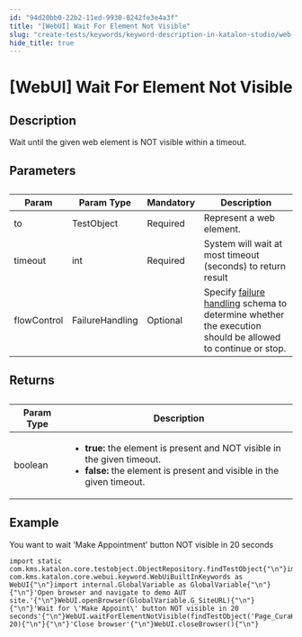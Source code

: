 ```yaml
---
id: "94d20bb0-22b2-11ed-9930-0242fe3e4a3f"
title: "[WebUI] Wait For Element Not Visible"
slug: "create-tests/keywords/keyword-description-in-katalon-studio/web-ui-keywords/webui-wait-for-element-not-visible"
hide_title: true
---
```


# <a id="id_0" class="anchor_top_offset"/><a id="ariaid-title1" class="anchor_top_offset"/>[WebUI] Wait For Element Not Visible


## <a id="id_0__id_1" class="anchor_top_offset"/>Description

              
<p xmlns="http://www.w3.org/1999/xhtml" className="p">Wait until the given web element is NOT visible within   a timeout.</p> 
      

## <a id="id_0__id_2" class="anchor_top_offset"/>Parameters

              
<table xmlns="http://www.w3.org/1999/xhtml" className="table anchor_top_offset" id="id_0__7e09b5b8-e890-437b-8e79-3ab544661818"><caption /><thead className="thead"><tr className><th className="entry anchor_top_offset" id="id_0__7e09b5b8-e890-437b-8e79-3ab544661818__entry__1">Param</th><th className="entry anchor_top_offset" id="id_0__7e09b5b8-e890-437b-8e79-3ab544661818__entry__2">Param Type</th><th className="entry anchor_top_offset" id="id_0__7e09b5b8-e890-437b-8e79-3ab544661818__entry__3">Mandatory</th><th className="entry anchor_top_offset" id="id_0__7e09b5b8-e890-437b-8e79-3ab544661818__entry__4">Description</th></tr></thead><tbody className="tbody"><tr className><td className="entry" headers="id_0__7e09b5b8-e890-437b-8e79-3ab544661818__entry__1 id_0__7e09b5b8-e890-437b-8e79-3ab544661818__entry__2 id_0__7e09b5b8-e890-437b-8e79-3ab544661818__entry__3 id_0__7e09b5b8-e890-437b-8e79-3ab544661818__entry__4 ">to</td><td className="entry" headers="id_0__7e09b5b8-e890-437b-8e79-3ab544661818__entry__1 id_0__7e09b5b8-e890-437b-8e79-3ab544661818__entry__2 id_0__7e09b5b8-e890-437b-8e79-3ab544661818__entry__3 id_0__7e09b5b8-e890-437b-8e79-3ab544661818__entry__4 ">TestObject</td><td className="entry" headers="id_0__7e09b5b8-e890-437b-8e79-3ab544661818__entry__1 id_0__7e09b5b8-e890-437b-8e79-3ab544661818__entry__2 id_0__7e09b5b8-e890-437b-8e79-3ab544661818__entry__3 id_0__7e09b5b8-e890-437b-8e79-3ab544661818__entry__4 ">Required</td><td className="entry" headers="id_0__7e09b5b8-e890-437b-8e79-3ab544661818__entry__1 id_0__7e09b5b8-e890-437b-8e79-3ab544661818__entry__2 id_0__7e09b5b8-e890-437b-8e79-3ab544661818__entry__3 id_0__7e09b5b8-e890-437b-8e79-3ab544661818__entry__4 ">Represent a web element.</td></tr><tr className><td className="entry" headers="id_0__7e09b5b8-e890-437b-8e79-3ab544661818__entry__1 id_0__7e09b5b8-e890-437b-8e79-3ab544661818__entry__2 id_0__7e09b5b8-e890-437b-8e79-3ab544661818__entry__3 id_0__7e09b5b8-e890-437b-8e79-3ab544661818__entry__4 ">timeout</td><td className="entry" headers="id_0__7e09b5b8-e890-437b-8e79-3ab544661818__entry__1 id_0__7e09b5b8-e890-437b-8e79-3ab544661818__entry__2 id_0__7e09b5b8-e890-437b-8e79-3ab544661818__entry__3 id_0__7e09b5b8-e890-437b-8e79-3ab544661818__entry__4 ">int</td><td className="entry" headers="id_0__7e09b5b8-e890-437b-8e79-3ab544661818__entry__1 id_0__7e09b5b8-e890-437b-8e79-3ab544661818__entry__2 id_0__7e09b5b8-e890-437b-8e79-3ab544661818__entry__3 id_0__7e09b5b8-e890-437b-8e79-3ab544661818__entry__4 ">Required</td><td className="entry" headers="id_0__7e09b5b8-e890-437b-8e79-3ab544661818__entry__1 id_0__7e09b5b8-e890-437b-8e79-3ab544661818__entry__2 id_0__7e09b5b8-e890-437b-8e79-3ab544661818__entry__3 id_0__7e09b5b8-e890-437b-8e79-3ab544661818__entry__4 ">System will wait at most timeout (seconds) to return         result</td></tr><tr className><td className="entry" headers="id_0__7e09b5b8-e890-437b-8e79-3ab544661818__entry__1 id_0__7e09b5b8-e890-437b-8e79-3ab544661818__entry__2 id_0__7e09b5b8-e890-437b-8e79-3ab544661818__entry__3 id_0__7e09b5b8-e890-437b-8e79-3ab544661818__entry__4 ">flowControl</td><td className="entry" headers="id_0__7e09b5b8-e890-437b-8e79-3ab544661818__entry__1 id_0__7e09b5b8-e890-437b-8e79-3ab544661818__entry__2 id_0__7e09b5b8-e890-437b-8e79-3ab544661818__entry__3 id_0__7e09b5b8-e890-437b-8e79-3ab544661818__entry__4 ">FailureHandling</td><td className="entry" headers="id_0__7e09b5b8-e890-437b-8e79-3ab544661818__entry__1 id_0__7e09b5b8-e890-437b-8e79-3ab544661818__entry__2 id_0__7e09b5b8-e890-437b-8e79-3ab544661818__entry__3 id_0__7e09b5b8-e890-437b-8e79-3ab544661818__entry__4 ">Optional</td><td className="entry" headers="id_0__7e09b5b8-e890-437b-8e79-3ab544661818__entry__1 id_0__7e09b5b8-e890-437b-8e79-3ab544661818__entry__2 id_0__7e09b5b8-e890-437b-8e79-3ab544661818__entry__3 id_0__7e09b5b8-e890-437b-8e79-3ab544661818__entry__4 ">Specify <a className="xref" href="/maintain/configure-failure-handling-settings-in-katalon-studio">failure handling</a> schema to         determine whether the execution should be allowed to continue or         stop.</td></tr></tbody></table> 
      

## <a id="id_0__id_3" class="anchor_top_offset"/>Returns

              
<table xmlns="http://www.w3.org/1999/xhtml" className="table anchor_top_offset" id="id_0__18f2e127-dbee-4f10-adf6-d2b6398d4051"><caption /><thead className="thead"><tr className><th className="entry anchor_top_offset" id="id_0__18f2e127-dbee-4f10-adf6-d2b6398d4051__entry__1">Param Type</th><th className="entry anchor_top_offset" id="id_0__18f2e127-dbee-4f10-adf6-d2b6398d4051__entry__2">Description</th></tr></thead><tbody className="tbody"><tr className><td className="entry" headers="id_0__18f2e127-dbee-4f10-adf6-d2b6398d4051__entry__1 id_0__18f2e127-dbee-4f10-adf6-d2b6398d4051__entry__2 ">boolean</td><td className="entry" headers="id_0__18f2e127-dbee-4f10-adf6-d2b6398d4051__entry__1 id_0__18f2e127-dbee-4f10-adf6-d2b6398d4051__entry__2 ">         <ul className="ul"><li className="li">             <strong className="ph b">true:</strong> the element is present and NOT visible             in the given timeout.</li><li className="li">             <strong className="ph b">false:</strong> the element is present and visible in             the given timeout.</li></ul>       </td></tr></tbody></table> 
      

## <a id="id_0__id_4" class="anchor_top_offset"/>Example

              
<p xmlns="http://www.w3.org/1999/xhtml" className="p">You want to wait 'Make Appointment' button NOT visible in 20   seconds</p> 
              
<pre xmlns="http://www.w3.org/1999/xhtml" className="pre codeblock"><code>import static com.kms.katalon.core.testobject.ObjectRepository.findTestObject{"\n"}import com.kms.katalon.core.webui.keyword.WebUiBuiltInKeywords as WebUI{"\n"}import internal.GlobalVariable as GlobalVariable{"\n"}{"\n"}'Open browser and navigate to demo AUT site.'{"\n"}WebUI.openBrowser(GlobalVariable.G_SiteURL){"\n"}{"\n"}'Wait for \'Make Appoint\' button NOT visible in 20 seconds'{"\n"}WebUI.waitForElementNotVisible(findTestObject('Page_CuraHomepage/btn_MakeAppointment'), 20){"\n"}{"\n"}'Close browser'{"\n"}WebUI.closeBrowser(){"\n"}</code></pre> 
            
